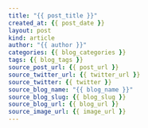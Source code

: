 ```yaml
---
title: "{{ post_title }}"
created_at: {{ post_date }}
layout: post
kind: article
author: "{{ author }}"
categories: {{ blog_categories }}
tags: {{ blog_tags }}
source_post_url: {{ post_url }}
source_twitter_url: {{ twitter_url }}
source_twitter: {{ twitter }}
source_blog_name: "{{ blog_name }}"
source_blog_slug: {{ blog_slug }}
source_blog_url: {{ blog_url }}
source_image_url: {{ image_url }}
---
```

